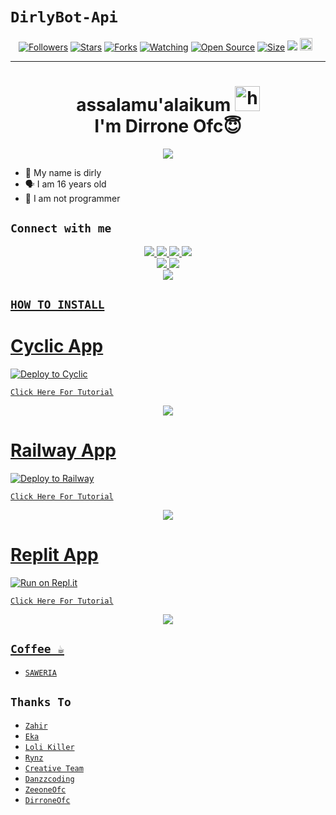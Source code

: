 # ```DirlyBot-Api```
<p align="center">
<a href="https://github.com/dirroneofc/followers"><img title="Followers" src="https://img.shields.io/github/followers/zeeoneofficial?color=red&style=flat-square"></a>
<a href="https://github.com/zeeoneofficial/my-rest-api/stargazers/"><img title="Stars" src="https://img.shields.io/github/stars/zeeoneofficial/my-rest-api?color=blue&style=flat-square"></a>
<a href="https://github.com/zeeoneofficial/my-rest-api/network/members"><img title="Forks" src="https://img.shields.io/github/forks/zeeoneofficial/my-rest-api?color=red&style=flat-square"></a>
<a href="https://github.com/zeeoneofficial/my-rest-api/watchers"><img title="Watching" src="https://img.shields.io/github/watchers/zeeoneofficial/my-rest-api?label=Watchers&color=blue&style=flat-square"></a>
<a href="https://github.com/zeeoneofficial/my-rest-api"><img title="Open Source" src="https://badges.frapsoft.com/os/v2/open-source.svg?v=103"></a>
<a href="https://github.com/zeeoneofficial/my-rest-api/"><img title="Size" src="https://img.shields.io/github/repo-size/zeeoneofficial/my-rest-api?style=flat-square&color=green"></a>
<a href="https://hits.seeyoufarm.com"><img src="https://hits.seeyoufarm.com/api/count/incr/badge.svg?url=https%3A%2F%2Fgithub.com%2Fzeeoneofficial%2FRest-my-rest-api&count_bg=%2379C83D&title_bg=%23555555&icon=probot.svg&icon_color=%2300FF6D&title=hits&edge_flat=false"/></a>
<a href="https://github.com/zeeoneofficial/my-rest-api/graphs/commit-activity"><img height="20" src="https://img.shields.io/badge/Maintained%3F-yes-green.svg"></a>&nbsp;&nbsp;
</p>
<p align='center'>
    </p>

-------
<h1 align="center">assalamu'alaikum <img src="https://user-images.githubusercontent.com/1303154/88677602-1635ba80-d120-11ea-84d8-d263ba5fc3c0.gif" width="40px" alt="hi"><br>I'm Dirrone Ofc😇 </h1>
<p align="center">
  <img src="https://github.com/dirroneofc.png" /></>
</p>

- 👼 My name is dirly
- 🗣️ I am 16 years old 
- 🔭 I am not programmer

## ```Connect with me```
<p align="center">
  <a href="https://instagram.com/drlysengtor_"><img src="https://img.shields.io/badge/Instagram-E4405F?style=for-the-badge&logo=instagram&logoColor=white"/> 
  <a href="https://wa.me/6282155772229"><img src="https://img.shields.io/badge/WhatsApp-25D366?style=for-the-badge&logo=whatsapp&logoColor=white" />
  <a href="https://www.facebook.com/profile.php?id=100015526687857"><img src="https://img.shields.io/badge/Facebook-%234267B2.svg?&style=for-the-badge&logo=facebook&logoColor=white" />
  <a href="https://t.me/dirroneofc1"><img src="https://img.shields.io/badge/Telegram-%230088cc.svg?&style=for-the-badge&logo=telegram&logoColor=white" /> <br>
  <a href="https://github.com/dirroneofc"><img src="https://img.shields.io/badge/-GitHub-black?style=flat-square&logo=github" /> 
  <a href="https://youtube.com/@dirroneofc"><img src="https://img.shields.io/youtube/channel/subscribers/UCdzWwbApjkyODby7_MoRYlA?style=social" /> <br>
  <a href="https://komarev.com/ghpvc/?username=zeeoneofficial&color=blue&style=flat-square&label=Profile+Dilihat"><img src="https://komarev.com/ghpvc/?username=zeeoneofficial&color=blue&style=flat-square&label=Profile+Dilihat" />

</p>

## ```HOW TO INSTALL```

# Cyclic App
[![Deploy to Cyclic](https://deploy.cyclic.app/button.svg)](https://app.cyclic.sh/#/join/zeeoneofficial)

[`Click Here For Tutorial`](https://youtu.be/FqgjPDqWsF0)

<p align="center">
  <a href="https://youtu.be/FqgjPDqWsF0"><img src="https://telegra.ph/file/65daaa8264afddd90ccb5.jpg" />
</p>

# Railway App
[![Deploy to Railway](https://railway.app/button.svg)](https://railway.app?referralCode=zeeoneofc)

[`Click Here For Tutorial`](https://youtu.be/FqgjPDqWsF0)

<p align="center">
  <a href="https://youtu.be/FqgjPDqWsF0"><img src="https://telegra.ph/file/65daaa8264afddd90ccb5.jpg" />
</p>

# Replit App
[![Run on Repl.it](https://repl.it/badge/github/zeeoneofficial/Alphabot-Md)](https://replit.com)

[`Click Here For Tutorial`](https://youtu.be/FqgjPDqWsF0)

<p align="center">
  <a href="https://youtu.be/FqgjPDqWsF0"><img src="https://telegra.ph/file/65daaa8264afddd90ccb5.jpg" />
</p>


## ```Coffee ☕```

- [`SAWERIA`](Wa.me/6285656631612)

## ```Thanks To```

- [`Zahir`]()
- [`Eka`]()
- [`Loli Killer`]()
- [`Rynz`]()
- [`Creative Team`]()
- [`Danzzcoding`]()
- [`ZeeoneOfc`]()
- [`DirroneOfc`]()
